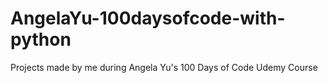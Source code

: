 # AngelaYu-100daysofcode-with-python
Projects made by me during Angela Yu's 100 Days of Code Udemy Course
